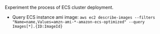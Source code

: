 Experiment the process of ECS cluster deployment.


- Query ECS instance ami image: `aws ec2 describe-images --filters "Name=name,Values=amzn-ami-*-amazon-ecs-optimized" --query Images[*].{ID:ImageId}`
